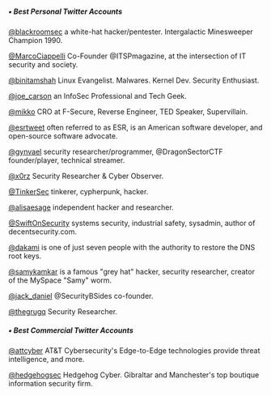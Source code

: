 
##### ▪️ Best Personal Twitter Accounts

[@blackroomsec](https://twitter.com/blackroomsec)
a white-hat hacker/pentester. Intergalactic Minesweeper Champion 1990.

[@MarcoCiappelli](https://twitter.com/MarcoCiappelli)
Co-Founder @ITSPmagazine, at the intersection of IT security and society.

[@binitamshah](https://twitter.com/binitamshah)
Linux Evangelist. Malwares. Kernel Dev. Security Enthusiast.

[@joe_carson](https://twitter.com/joe_carson)
an InfoSec Professional and Tech Geek.

[@mikko](https://twitter.com/mikko)
CRO at F-Secure, Reverse Engineer, TED Speaker, Supervillain.

[@esrtweet](https://twitter.com/esrtweet)
often referred to as ESR, is an American software developer, and open-source software advocate.

[@gynvael](https://twitter.com/gynvael)
security researcher/programmer, @DragonSectorCTF founder/player, technical streamer.

[@x0rz](https://twitter.com/x0rz)
Security Researcher & Cyber Observer.

[@TinkerSec](https://twitter.com/TinkerSec)
tinkerer, cypherpunk, hacker.

[@alisaesage](https://twitter.com/alisaesage)
independent hacker and researcher.

[@SwiftOnSecurity](https://twitter.com/SwiftOnSecurity)
systems security, industrial safety, sysadmin, author of decentsecurity.com.

[@dakami](https://twitter.com/dakami)
is one of just seven people with the authority to restore the DNS root keys.

[@samykamkar](https://twitter.com/samykamkar)
is a famous "grey hat" hacker, security researcher, creator of the MySpace "Samy" worm.

[@jack_daniel](https://twitter.com/jack_daniel)
@SecurityBSides co-founder.

[@thegrugq](https://twitter.com/thegrugq)
Security Researcher.

##### ▪️ Best Commercial Twitter Accounts

[@attcyber](https://twitter.com/attcyber)
AT&T Cybersecurity's Edge-to-Edge technologies provide threat intelligence, and more.

[@hedgehogsec](https://twitter.com/hedgehogsec)
Hedgehog Cyber. Gibraltar and Manchester's top boutique information security firm.
